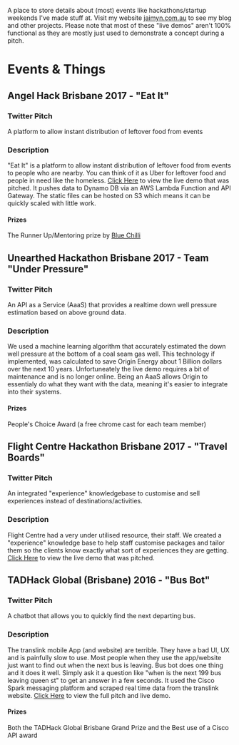 A place to store details about (most) events like hackathons/startup weekends I've made stuff at.  Visit my website [jaimyn.com.au](https://jaimyn.com.au "Visit my website") to see my blog and other projects.  Please note that most of these "live demos" aren't 100% functional as they are mostly just used to demonstrate a concept during a pitch.

# Events & Things

## Angel Hack Brisbane 2017 - "Eat It"
### Twitter Pitch
A platform to allow instant distribution of leftover food from events
### Description
"Eat It" is a platform to allow instant distribution of leftover food from events to people who are nearby.  You can think of it as Uber for leftover food and people in need like the homeless.  [Click Here](https://blog.me4502.com/EatIt/) to view the live demo that was pitched.  It pushes data to Dynamo DB via an AWS Lambda Function and API Gateway.  The static files can be hosted on S3 which means it can be quickly scaled with little work.
#### Prizes
The Runner Up/Mentoring prize by [Blue Chilli](https://www.bluechilli.com)

## Unearthed Hackathon Brisbane 2017 - Team "Under Pressure"
### Twitter Pitch
An API as a Service (AaaS) that provides a realtime down well pressure estimation based on above ground data.
### Description
We used a machine learning algorithm that accurately estimated the down well pressure at the bottom of a coal seam gas well.  This technology if implemented, was calculated to save Origin Energy about 1 Billion dollars over the next 10 years.  Unfortuneately the live demo requires a bit of maintenance and is no longer online.  Being an AaaS allows Origin to essentialy do what they want with the data, meaning it's easier to integrate into their systems.
#### Prizes
People's Choice Award (a free chrome cast for each team member)

## Flight Centre Hackathon Brisbane 2017 - "Travel Boards"
### Twitter Pitch
An integrated "experience" knowledgebase to customise and sell experiences instead of destinations/activities.
### Description
Flight Centre had a very under utilised resource, their staff.  We created a "experience" knowledge base to help staff customise packages and tailor them so the clients know exactly what sort of experiences they are getting.  [Click Here](http://blog.me4502.com/TravelBoards/) to view the live demo that was pitched.

## TADHack Global (Brisbane) 2016 - "Bus Bot"
### Twitter Pitch
A chatbot that allows you to quickly find the next departing bus.
### Description
The translink mobile App (and website) are terrible.  They have a bad UI, UX and is painfully slow to use.  Most people when they use the app/website just want to find out when the next bus is leaving.  Bus bot does one thing and it does it well.  Simply ask it a question like "when is the next 199 bus leaving queen st" to get an answer in a few seconds.  It used the Cisco Spark messaging platform and scraped real time data from the translink website.  [Click Here](https://www.youtube.com/watch?v=ERK3_2gNNqA) to view the full pitch and live demo.
#### Prizes
Both the TADHack Global Brisbane Grand Prize and the Best use of a Cisco API award

